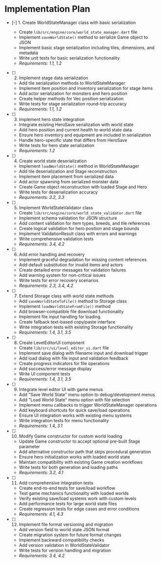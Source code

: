 # Implementation Plan

- [-] 1. Create WorldStateManager class with basic serialization


  - Create `lib/src/engine/core/world_state_manager.dart` file
  - Implement `saveWorldState()` method to serialize Game object to JSON
  - Implement basic stage serialization including tiles, dimensions, and metadata
  - Write unit tests for basic serialization functionality
  - _Requirements: 1.1, 1.2_

- [ ] 2. Implement stage data serialization
  - Add tile serialization methods to WorldStateManager
  - Implement item position and inventory serialization for stage items
  - Add actor serialization for monsters and hero position
  - Create helper methods for Vec position serialization
  - Write tests for stage serialization round-trip accuracy
  - _Requirements: 1.1, 1.2_

- [ ] 3. Implement hero state integration
  - Integrate existing HeroSave serialization with world state
  - Add hero position and current health to world state data
  - Ensure hero inventory and equipment are included in serialization
  - Handle hero-specific state that differs from HeroSave
  - Write tests for hero state serialization
  - _Requirements: 1.2_

- [ ] 4. Create world state deserialization
  - Implement `loadWorldState()` method in WorldStateManager
  - Add tile deserialization and Stage reconstruction
  - Implement item placement from serialized data
  - Add actor spawning from serialized monster data
  - Create Game object reconstruction with loaded Stage and Hero
  - Write tests for deserialization accuracy
  - _Requirements: 3.2, 3.3_

- [ ] 5. Implement WorldStateValidator class
  - Create `lib/src/engine/core/world_state_validator.dart` file
  - Implement schema validation for JSON structure
  - Add content validation for item types, breeds, and tile references
  - Create logical validation for hero position and stage bounds
  - Implement ValidationResult class with errors and warnings
  - Write comprehensive validation tests
  - _Requirements: 3.4, 4.2_

- [ ] 6. Add error handling and recovery
  - Implement graceful degradation for missing content references
  - Add default substitution for invalid items and actors
  - Create detailed error messages for validation failures
  - Add warning system for non-critical issues
  - Write tests for error recovery scenarios
  - _Requirements: 2.3, 3.4, 4.2_

- [ ] 7. Extend Storage class with world state methods
  - Add `saveWorldStateToFile()` method to Storage class
  - Implement `loadWorldStateFromFile()` method
  - Add browser-compatible file download functionality
  - Implement file input handling for loading
  - Create fallback text-based copy/paste interface
  - Write integration tests with existing Storage functionality
  - _Requirements: 1.4, 3.1, 3.5_

- [ ] 8. Create LevelEditorUI component
  - Create `lib/src/ui/level_editor_ui.dart` file
  - Implement save dialog with filename input and download trigger
  - Add load dialog with file input and validation feedback
  - Create progress indicators for file operations
  - Add success/error message display
  - Write UI component tests
  - _Requirements: 1.4, 3.1, 3.5_

- [ ] 9. Integrate level editor UI with game menus
  - Add "Save World State" menu option to debug/development menus
  - Add "Load World State" menu option with file selection
  - Implement menu callbacks to trigger WorldStateManager operations
  - Add keyboard shortcuts for quick save/load operations
  - Ensure UI integration works with existing menu systems
  - Write integration tests for menu functionality
  - _Requirements: 1.4, 3.1_

- [ ] 10. Modify Game constructor for custom world loading
  - Update Game constructor to accept optional pre-built Stage parameter
  - Add alternative constructor path that skips procedural generation
  - Ensure hero initialization works with loaded world state
  - Maintain compatibility with existing Game creation workflows
  - Write tests for both generation and loading paths
  - _Requirements: 3.2, 4.1_

- [ ] 11. Add comprehensive integration tests
  - Create end-to-end tests for save/load workflow
  - Test game mechanics functionality with loaded worlds
  - Verify existing save/load systems work with custom levels
  - Add performance tests for large world state files
  - Create regression tests for edge cases and error conditions
  - _Requirements: 4.1, 4.3_

- [ ] 12. Implement file format versioning and migration
  - Add version field to world state JSON format
  - Create migration system for future format changes
  - Implement backward compatibility checks
  - Add version validation in WorldStateValidator
  - Write tests for version handling and migration
  - _Requirements: 3.4, 4.2_
